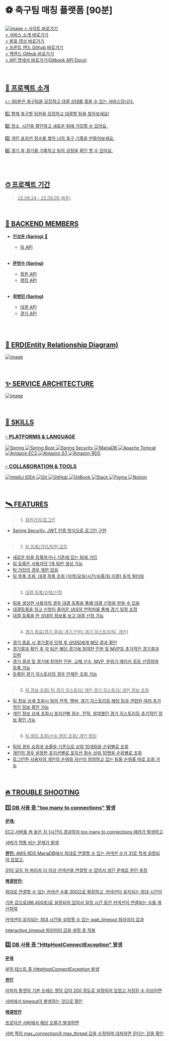 # ⚽ 축구팀 매칭 플랫폼 [90분]
<a href = "https://www.ninety.site/">![image](https://user-images.githubusercontent.com/105046055/182977241-f6c3d9f6-981f-4766-8b0e-179fe6776f22.png)
<a href = "https://www.ninety.site/">> 사이트 바로가기<br>
<a href = "https://nasal-peony-253.notion.site/90-64b09693ce5f45bc8b3a14f13f579120">> 서비스 소개 바로가기<br>
<a href = "https://youtu.be/QC6GeZKvQvI">> 발표 영상 바로가기<br>
<a href = "https://github.com/me-coldrain/FE">> 프론트 엔드 Github 바로가기<br>
<a href = "https://github.com/me-coldrain/BE">> 백엔드 Github 바로가기<br>
<a href = "https://undefined-374.gitbook.io/api-docs/">> API 명세서 바로가기(Gitbook API Docs)<br><br><br>
 

## 💌 프로젝트 소개
👉 90분은 축구팀을 모집하고 대결 상대를 찾을 수 있는 서비스입니다.

1️⃣ 함께 축구할 팀원을 모집하고 대결할 팀을 찾아보세요!

2️⃣ 장소, 시간을 확인하고 새로운 팀에 가입할 수 있어요.

3️⃣ 개인 포지션 점수를 쌓아 나의 축구 기록을 만들어보세요.

4️⃣ 경기 후 경기를 기록하고 팀의 성장을 확인 할 수 있어요.

<br><br>
 
## ⏱ 프로젝트 기간
> 22.06.24 - 22.08.05 (6주)

 <br/>
 
## 🧒 BACKEND MEMBERS
- **인상운 (Spring)** 🔰 
  - 팀 API <br/><br/>
 
- **문범수 (Spring)** 
  - 회원 API
  - 랭킹 API <br/><br/>
  
- **최병민 (Spring)** 
  - 대결 API
  - 경기 API <br/><br/>
<br/>
 
## 🔀 ERD(Entity Relationship Diagram)
![image](https://user-images.githubusercontent.com/105046055/182979899-4011ef77-4c27-4be8-8a77-5bf26180280d.png)<br><br><br>
  
## ✨ SERVICE ARCHITECTURE
![image](https://user-images.githubusercontent.com/81298415/182985511-bd0cdf16-6299-4b03-8d95-83372ef614ea.png)
<br><br><br>
## 🏹 SKILLS
### - PLATFORMS & LANGUAGE 
![Spring](https://img.shields.io/badge/Spring-6DB33F.svg?&style=for-the-badge&logo=Spring&logoColor=white)
![Spring Boot](https://img.shields.io/badge/Spring%20Boot-6DB33F.svg?&style=for-the-badge&logo=Spring%20Boot&logoColor=white)
![Spring Security](https://img.shields.io/badge/Spring%20Security-6DB33F.svg?&style=for-the-badge&logo=Spring%20Security&logoColor=white)
![MariaDB](https://img.shields.io/badge/MariaDB-003545.svg?&style=for-the-badge&logo=MariaDB&logoColor=white)
![Apache Tomcat](https://img.shields.io/badge/Apache%20Tomcat-F8DC75.svg?&style=for-the-badge&logo=Apache%20Tomcat&logoColor=white)
![Amazon EC2](https://img.shields.io/badge/Amazon%20EC2-FF9900.svg?&style=for-the-badge&logo=Amazon%20EC2&logoColor=white)
![Amazon S3](https://img.shields.io/badge/Amazon%20S3-569A31.svg?&style=for-the-badge&logo=Amazon%20S3&logoColor=white)
![Amazon RDS](https://img.shields.io/badge/Amazon%20RDS-527FFF.svg?&style=for-the-badge&logo=Amazon%20RDS&logoColor=white)

### - COLLABORATION & TOOLS 
![IntelliJ IDEA](https://img.shields.io/badge/IntelliJ%20IDEA-0071C5.svg?&style=for-the-badge&logo=IntelliJ%20IDEA&logoColor=white)
![Git](https://img.shields.io/badge/Git-F05032.svg?&style=for-the-badge&logo=Git&logoColor=white)
![GitHub](https://img.shields.io/badge/GitHub-181717.svg?&style=for-the-badge&logo=GitHub&logoColor=white)
![GitBook](https://img.shields.io/badge/GitBook-3884FF.svg?&style=for-the-badge&logo=GitBook&logoColor=white)
![Slack](https://img.shields.io/badge/Slack-4A154B.svg?&style=for-the-badge&logo=Slack&logoColor=white)
![Figma](https://img.shields.io/badge/Figma-F24E1E.svg?&style=for-the-badge&logo=Figma&logoColor=white)
![Notion](https://img.shields.io/badge/Notion-000000.svg?&style=for-the-badge&logo=Notion&logoColor=white)
<br><br><br>
  
## 🛰️ FEATURES
> 1. 회원가입/로그인
- Spring Security, JWT 인증 방식으로 로그인 구현<br><br>

> 2. 팀 등록/가입/팀원 모집
- 새로운 팀을 등록하거나 기존에 있는 팀에 가입
- 팀 등록은 사용자당 1개 팀만 생성 가능
- 팀 가입의 경우 제한 없음
- 팀 목록 조회, 대결 목록 조회 [지역/요일/시간/승률/팀 이름] 동적 필터링<br><br>
  
> 3. 대결 등록/수락/신청
- 팀을 생성한 사용자의 경우 대결 등록을 통해 대결 신청을 받을 수 있음
- 대결등록을 하고 신청이 들어온 상대의 연락처를 통해 경기 일정 조정
- 대결 등록을 한 상대의 정보를 보고 대결 신청 가능<br><br>
  
> 4. 경기 종료/경기 결과/ 경기 인원/ 경기 히스토리(팀, 개인)
- 경기 종료 시 경기결과 입력 후 상대팀에게 해당 결과 확인
- 경기결과 확인 후 각 팀은 해당 경기에 참여한 인원 및 MVP등 추가적인 경기결과 입력
- 경기 결과 및 경기에 참여한 인원, 교체 선수, MVP, 분위기 메이커 등등 선정하여 등록 가능
- 등록된 경기 히스토리의 경우 언제든 조회 가능<br><br>
  
> 5. 팀 정보 조회/ 팀 경기 히스토리/ 개인 경기 히스토리/ 개인 정보 조회
- 팀 정보 상세 조회시 팀의 전적, 멤버, 경기 히스토리등 해당 팀과 관련된 여러 추가적인 정보 확인 가능
- 개인 정보 상세 조회시 포지션별 점수, 전적, 참여했던 경기 히스토리등 추가적인 정보 확인 가능<br><br>
  
> 6. 팀 랭킹 조회/선수 랭킹 조회/ 개인 랭킹
- 팀의 경우 승점과 승률을 기준으로 상위 10개팀을 순위별로 조회
- 개인의 경우 설정한 포지션별로 포지션 점수 상위 10명을 순위별로 조회
- 로그인한 사용자의 개인의 순위와 자신이 참여하고 있는 팀들 순위를 따로 조회 가능<br><br><br>
 
 
## 🔥 TROUBLE SHOOTING

### 1️⃣ DB 사용 중 "too many to connections" 발생
 
**문제:** 
 
 EC2 서버를 켜 놓은 지 1시간이 경과하자 too many to connections 에러가 발생하고 
 
 서버가 먹통 되는 문제가 발생
 
**원인:** 
AWS RDS MariaDB에서 최대로 연결할 수 있는 커넥션 수가 31로 적게 설정되어 있었고, 
 
31이 모두 차 버리자 더 이상 커넥션을 연결할 수 없어서 생긴 문제로 원인 추정

**해결방안:**
 
최대로 연결할 수 있는 커넥션 수를 300으로 확장하고, 커넥션이 유지되는 최대 시간이 
 
기본 값으로(86,400초)로 설정되어 있어서 일정 시간 동안 커넥션이 연결되는 수를 계산하여 
 
커넥션이 유지되는 최대 시간을 설정할 수 있는 wait_timeout 파라미터 값과 
 
interactive_timeout 파라미터 값을 설정 후 적용
 

### 2️⃣ DB 사용 중 "HttpHostConnectException" 발생
 
**문제**

부하 테스트 중 HttpHostConnectException 발생 

**원인**

아파치 톰캣의 기본 쓰레드 할당 값이 200 정도로 설정되어 있었고 지정된 수 이상이면 

서버에서 timeout이 발생하는 것으로 확인
 
**해결방안**
 
프로덕션 서버에서 해당 오류가 발생하면
 
서버 쪽의 max_connection과 max_thread 값을 수정하여 대처하면 된다는 것을 확인
